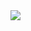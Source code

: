 <img src="https://capsule-render.vercel.app/api?type=slice&color=timeGradient&height=300&section=header&text=Hyojung%20Github&fontSize=90" />

<!--
**HyojungKim2022/HyojungKim2022** is a ✨ _special_ ✨ repository because its `README.md` (this file) appears on your GitHub profile.

Here are some ideas to get you started:

- 🔭 I’m currently working on ...
- 🌱 I’m currently learning ...
- 👯 I’m looking to collaborate on ...
- 🤔 I’m looking for help with ...
- 💬 Ask me about ...
- 📫 How to reach me: ...
- 😄 Pronouns: ...
- ⚡ Fun fact: ...
-->
